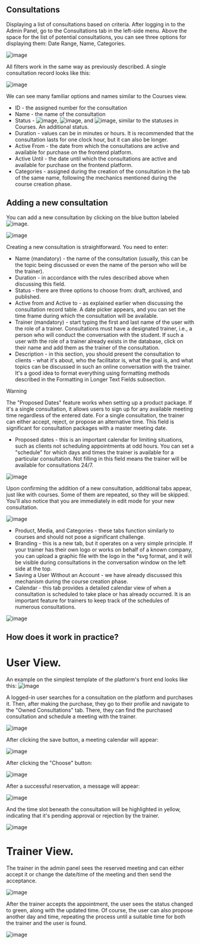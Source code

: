 ## Consultations

Displaying a list of consultations based on criteria. After logging in to the Admin Panel, go to the Consultations tab in the left-side menu. Above the space for the list of potential consultations, you can see three options for displaying them: Date Range, Name, Categories.

![image](https://github.com/EscolaLMS/Consultations/assets/108077902/47dece36-6bdc-4f99-a32a-66737072c506)

All filters work in the same way as previously described.
A single consultation record looks like this:

![image](https://github.com/EscolaLMS/Consultations/assets/108077902/fbd5e438-8e34-417b-aa0f-90f0c172e904)

We can see many familiar options and names similar to the Courses view.
* ID - the assigned number for the consultation
* Name - the name of the consultation
* Status - ![image](https://github.com/EscolaLMS/Consultations/assets/108077902/eeb4108c-175b-49d0-a5d7-5e27a59e2494), ![image](https://github.com/EscolaLMS/Consultations/assets/108077902/3cfafe6e-c6cd-4bc3-8a87-c4ce8400dd8c), and ![image](https://github.com/EscolaLMS/Consultations/assets/108077902/ecc13cc6-78ab-464b-892a-e25f651b79a1), similar to the statuses in Courses. An additional status.
* Duration - values can be in minutes or hours. It is recommended that the consultation lasts for one clock hour, but it can also be longer.
* Active From - the date from which the consultations are active and available for purchase on the frontend platform.
* Active Until - the date until which the consultations are active and available for purchase on the frontend platform.
* Categories - assigned during the creation of the consultation in the tab of the same name, following the mechanics mentioned during the course creation phase.

## Adding a new consultation

You can add a new consultation by clicking on the blue button labeled ![image](https://github.com/EscolaLMS/Consultations/assets/108077902/38d30ce0-1315-4085-9184-5c75bba12340).

![image](https://github.com/EscolaLMS/Consultations/assets/108077902/13892ad7-f9f4-406c-9431-8558322dc61b)

Creating a new consultation is straightforward. You need to enter:

* Name (mandatory) - the name of the consultation (usually, this can be the topic being discussed or even the name of the person who will be the trainer).
* Duration - in accordance with the rules described above when discussing this field.
* Status - there are three options to choose from: draft, archived, and published.
* Active from and Active to - as explained earlier when discussing the consultation record table. A date picker appears, and you can set the time frame during which the consultation will be available.
* Trainer (mandatory) - start typing the first and last name of the user with the role of a trainer. Consultations must have a designated trainer, i.e., a person who will conduct the conversation with the student. If such a user with the role of a trainer already exists in the database, click on their name and add them as the trainer of the consultation.
* Description - in this section, you should present the consultation to clients - what it's about, who the facilitator is, what the goal is, and what topics can be discussed in such an online conversation with the trainer. It's a good idea to format everything using formatting methods described in the Formatting in Longer Text Fields subsection.
>[!WARNING]
>The "Proposed Dates" feature works when setting up a product package. If it's a single consultation, it allows users to sign up for any available meeting time regardless of the entered date. For a single consultation, the trainer can either accept, reject, or propose an alternative time. This field is significant for consultation packages with a master meeting date.
* Proposed dates - this is an important calendar for limiting situations, such as clients not scheduling appointments at odd hours. You can set a "schedule" for which days and times the trainer is available for a particular consultation. Not filling in this field means the trainer will be available for consultations 24/7.

![image](https://github.com/EscolaLMS/Consultations/assets/108077902/95f0f9ae-5bbd-4c22-9e57-a8cb17d1f6cb)

Upon confirming the addition of a new consultation, additional tabs appear, just like with courses. Some of them are repeated, so they will be skipped. You'll also notice that you are immediately in edit mode for your new consultation.

![image](https://github.com/EscolaLMS/Consultations/assets/108077902/45c3ab9e-35da-4756-9b25-350fdefbb160)

* Product, Media, and Categories - these tabs function similarly to courses and should not pose a significant challenge.
* Branding - this is a new tab, but it operates on a very simple principle. If your trainer has their own logo or works on behalf of a known company, you can upload a graphic file with the logo in the *svg format, and it will be visible during consultations in the conversation window on the left side at the top.
* Saving a User Without an Account - we have already discussed this mechanism during the course creation phase.
* Calendar - this tab provides a detailed calendar view of when a consultation is scheduled to take place or has already occurred. It is an important feature for trainers to keep track of the schedules of numerous consultations.

![image](https://github.com/EscolaLMS/Consultations/assets/108077902/fa688658-15b2-43ac-a579-93a16211bde5)

## How does it work in practice?

# User View.

An example on the simplest template of the platform's front end looks like this:
![image](https://github.com/EscolaLMS/Consultations/assets/108077902/9b09b09b-42d2-43f7-af81-b98654113c5a)

A logged-in user searches for a consultation on the platform and purchases it. Then, after making the purchase, they go to their profile and navigate to the "Owned Consultations" tab. There, they can find the purchased consultation and schedule a meeting with the trainer.

![image](https://github.com/EscolaLMS/Consultations/assets/108077902/811f9dc0-4174-4483-ba2b-2c76174ae32a)

After clicking the save button, a meeting calendar will appear:

![image](https://github.com/EscolaLMS/Consultations/assets/108077902/e0d07455-b273-4ec5-8317-9c804d0c06a9)

After clicking the "Choose" button:

![image](https://github.com/EscolaLMS/Consultations/assets/108077902/479d0953-50c5-4349-b632-88c1af7949a2)

After a successful reservation, a message will appear:

![image](https://github.com/EscolaLMS/Consultations/assets/108077902/534a2396-6cdd-45b9-a530-838ace1cfce7)

And the time slot beneath the consultation will be highlighted in yellow, indicating that it's pending approval or rejection by the trainer.

![image](https://github.com/EscolaLMS/Consultations/assets/108077902/fa45f680-5904-4903-9080-4ed337465e2c)

# Trainer View.

The trainer in the admin panel sees the reserved meeting and can either accept it or change the date/time of the meeting and then send the acceptance.

![image](https://github.com/EscolaLMS/Consultations/assets/108077902/f945fc2e-d218-4b84-bd86-431e8470ae32)

After the trainer accepts the appointment, the user sees the status changed to green, along with the updated time. Of course, the user can also propose another day and time, repeating the process until a suitable time for both the trainer and the user is found.

![image](https://github.com/EscolaLMS/Consultations/assets/108077902/9c35be01-4e74-48f0-82a5-8de393d22b9d)


